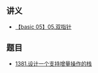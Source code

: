 
## 讲义
- [【basic 05】05.双指针](https://lucifer.ren/blog/2020/05/26/91algo-basic-05.two-pointer/)


## 题目
- [1381.设计一个支持增量操作的栈](https://github.com/leetcode-pp/91alg-1/issues/18)
